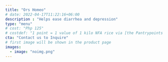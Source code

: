 ```yaml
---
title: "Ors Homeo"
# date: 2022-04-17T11:22:16+06:00
description : "Helps ease diarrhea and depression"
type: "menu"
# cost: "Php 125"
# costdef: "1 point = 1 value of 1 kilo NFA rice via [the Pantrypoints system](https://pantrypoints.com)"
cta: "Contact us to Inquire"
# first image will be shown in the product page
images:
  - image: "noimg.png"
---
```

